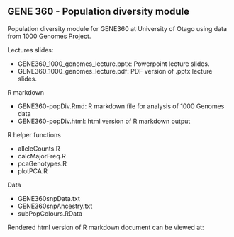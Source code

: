## GENE 360 - Population diversity module

Population diversity module for GENE360 at University of Otago using data from 1000 Genomes Project.

Lectures slides:
 - GENE360_1000_genomes_lecture.pptx: Powerpoint lecture slides.
 - GENE360_1000_genomes_lecture.pdf: PDF version of .pptx lecture slides.

R markdown
 - GENE360-popDiv.Rmd: R markdown file for analysis of 1000 Genomes data
 - GENE360-popDiv.html: html version of R markdown output

R helper functions
 - alleleCounts.R
 - calcMajorFreq.R
 - pcaGenotypes.R
 - plotPCA.R

Data
 - GENE360snpData.txt
 - GENE360snpAncestry.txt
 - subPopColours.RData

Rendered html version of R markdown document can be viewed at:


